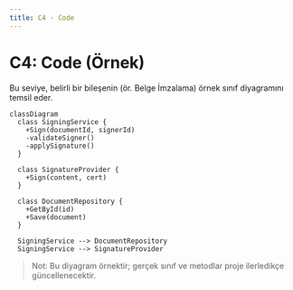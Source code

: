 ```yaml
---
title: C4 - Code
---
```


# C4: Code (Örnek)

Bu seviye, belirli bir bileşenin (ör. Belge İmzalama) örnek sınıf diyagramını temsil eder.

```mermaid
classDiagram
  class SigningService {
    +Sign(documentId, signerId)
    -validateSigner()
    -applySignature()
  }

  class SignatureProvider {
    +Sign(content, cert)
  }

  class DocumentRepository {
    +GetById(id)
    +Save(document)
  }

  SigningService --> DocumentRepository
  SigningService --> SignatureProvider
```

> Not: Bu diyagram örnektir; gerçek sınıf ve metodlar proje ilerledikçe güncellenecektir.

